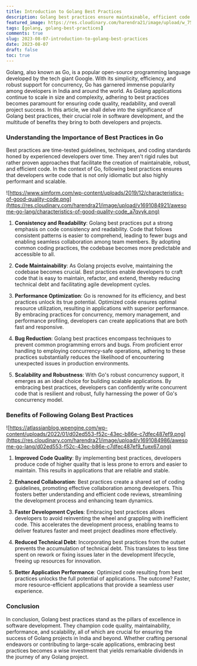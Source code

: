 ```yaml
---
title: Introduction to Golang Best Practices
description: Golang best practices ensure maintainable, efficient code by emphasizing consistency, readability, and scalability. They reduce bugs, enable seamless collaboration, and enhance code quality.
featured_image: https://res.cloudinary.com/harendra21/image/upload/w_750/awesome-go-lang/Golang-Best-Practices-1024x512_yib9sa.png
tags: [golang, golang-best-practices]
comments: true
slug: 2023-08-07-introduction-to-golang-best-practices
date: 2023-08-07
draft: false
toc: true
---
```


Golang, also known as Go, is a popular open-source programming language developed by the tech giant Google. With its simplicity, efficiency, and robust support for concurrency, Go has garnered immense popularity among developers in India and around the world. As Golang applications continue to scale in size and complexity, adhering to best practices becomes paramount for ensuring code quality, readability, and overall project success. In this article, we shall delve into the significance of Golang best practices, their crucial role in software development, and the multitude of benefits they bring to both developers and projects.

### Understanding the Importance of Best Practices in Go

Best practices are time-tested guidelines, techniques, and coding standards honed by experienced developers over time. They aren't rigid rules but rather proven approaches that facilitate the creation of maintainable, robust, and efficient code. In the context of Go, following best practices ensures that developers write code that is not only idiomatic but also highly performant and scalable.

![https://www.simform.com/wp-content/uploads/2019/12/characteristics-of-good-quality-code.png](https://res.cloudinary.com/harendra21/image/upload/v1691084921/awesome-go-lang/characteristics-of-good-quality-code_a7qvyk.png)
1. **Consistency and Readability**: Golang best practices put a strong emphasis on code consistency and readability. Code that follows consistent patterns is easier to comprehend, leading to fewer bugs and enabling seamless collaboration among team members. By adopting common coding practices, the codebase becomes more predictable and accessible to all.

2. **Code Maintainability**: As Golang projects evolve, maintaining the codebase becomes crucial. Best practices enable developers to craft code that is easy to maintain, refactor, and extend, thereby reducing technical debt and facilitating agile development cycles.

3. **Performance Optimization**: Go is renowned for its efficiency, and best practices unlock its true potential. Optimized code ensures optimal resource utilization, resulting in applications with superior performance. By embracing practices for concurrency, memory management, and performance profiling, developers can create applications that are both fast and responsive.

4. **Bug Reduction**: Golang best practices encompass techniques to prevent common programming errors and bugs. From proficient error handling to employing concurrency-safe operations, adhering to these practices substantially reduces the likelihood of encountering unexpected issues in production environments.

5. **Scalability and Robustness**: With Go's robust concurrency support, it emerges as an ideal choice for building scalable applications. By embracing best practices, developers can confidently write concurrent code that is resilient and robust, fully harnessing the power of Go's concurrency model.

### Benefits of Following Golang Best Practices

![https://atlassianblog.wpengine.com/wp-content/uploads/2022/01/d02ed553-f52c-43ec-b86e-c7dfec487ef9.png](https://res.cloudinary.com/harendra21/image/upload/v1691084986/awesome-go-lang/d02ed553-f52c-43ec-b86e-c7dfec487ef9_fuex67.png)

1. **Improved Code Quality**: By implementing best practices, developers produce code of higher quality that is less prone to errors and easier to maintain. This results in applications that are reliable and stable.

2. **Enhanced Collaboration**: Best practices create a shared set of coding guidelines, promoting effective collaboration among developers. This fosters better understanding and efficient code reviews, streamlining the development process and enhancing team dynamics.

3. **Faster Development Cycles**: Embracing best practices allows developers to avoid reinventing the wheel and grappling with inefficient code. This accelerates the development process, enabling teams to deliver features faster and meet project deadlines more effectively.

4. **Reduced Technical Debt**: Incorporating best practices from the outset prevents the accumulation of technical debt. This translates to less time spent on rework or fixing issues later in the development lifecycle, freeing up resources for innovation.

5. **Better Application Performance**: Optimized code resulting from best practices unlocks the full potential of applications. The outcome? Faster, more resource-efficient applications that provide a seamless user experience.

### Conclusion
In conclusion, Golang best practices stand as the pillars of excellence in software development. They champion code quality, maintainability, performance, and scalability, all of which are crucial for ensuring the success of Golang projects in India and beyond. Whether crafting personal endeavors or contributing to large-scale applications, embracing best practices becomes a wise investment that yields remarkable dividends in the journey of any Golang project.